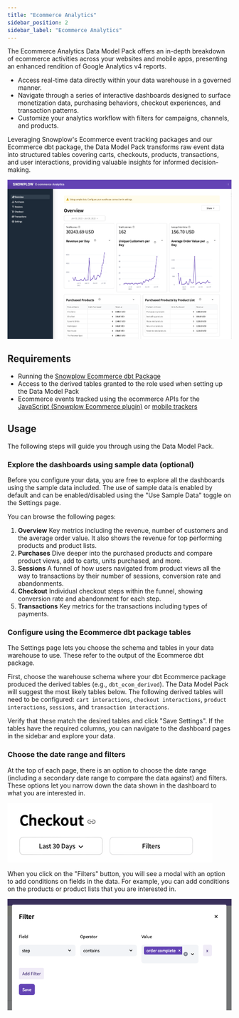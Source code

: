 ```yaml
---
title: "Ecommerce Analytics"
sidebar_position: 2
sidebar_label: "Ecommerce Analytics"
---
```


<!-- Ecommerce reports based on GA4's Monetization metrics, covering revenue, purchases, checkout journey and promotions -->

The Ecommerce Analytics Data Model Pack offers an in-depth breakdown of ecommerce activities across your websites and mobile apps, presenting an enhanced rendition of Google Analytics v4 reports.
* Access real-time data directly within your data warehouse in a governed manner.
* Navigate through a series of interactive dashboards designed to surface monetization data, purchasing behaviors, checkout experiences, and transaction patterns.
* Customize your analytics workflow with filters for campaigns, channels, and products.

Leveraging Snowplow's Ecommerce event tracking packages and our Ecommerce dbt package, the Data Model Pack transforms raw event data into structured tables covering carts, checkouts, products, transactions, and user interactions, providing valuable insights for informed decision-making.

![the overview page](images/overview.png)

## Requirements

- Running the [Snowplow Ecommerce dbt Package](/docs/modeling-your-data/modeling-your-data-with-dbt/dbt-models/dbt-ecommerce-data-model/index.md)
- Access to the derived tables granted to the role used when setting up the Data Model Pack
- Ecommerce events tracked using the ecommerce APIs for the [JavaScript (Snowplow Ecommerce plugin)](/docs/sources/trackers/javascript-trackers/web-tracker/tracking-events/ecommerce/index.md) or [mobile trackers](/docs/sources/trackers/mobile-trackers/tracking-events/ecommerce-tracking/index.md)

## Usage

The following steps will guide you through using the Data Model Pack.

### Explore the dashboards using sample data (optional)

Before you configure your data, you are free to explore all the dashboards using the sample data included.
The use of sample data is enabled by default and can be enabled/disabled using the "Use Sample Data" toggle on the Settings page.

You can browse the following pages:

1. **Overview** Key metrics including the revenue, number of customers and the average order value. It also shows the revenue for top performing products and product lists.
2. **Purchases** Dive deeper into the purchased products and compare product views, add to carts, units purchased, and more.
3. **Sessions** A funnel of how users navigated from product views all the way to transactions by their number of sessions, conversion rate and abandonments.
4. **Checkout** Individual checkout steps within the funnel, showing conversion rate and abandonment for each step.
5. **Transactions** Key metrics for the transactions including types of payments.

### Configure using the Ecommerce dbt package tables

The Settings page lets you choose the schema and tables in your data warehouse to use.
These refer to the output of the Ecommerce dbt package.

First, choose the warehouse schema where your dbt Ecommerce package produced the derived tables (e.g., `dbt_ecom_derived`).
The Data Model Pack will suggest the most likely tables below.
The following derived tables will need to be configured: `cart interactions`, `checkout interactions`, `product interactions`, `sessions`, and `transaction interactions`.

Verify that these match the desired tables and click "Save Settings".
If the tables have the required columns, you can navigate to the dashboard pages in the sidebar and explore your data.

### Choose the date range and filters

At the top of each page, there is an option to choose the date range (including a secondary date range to compare the data against) and filters.
These options let you narrow down the data shown in the dashboard to what you are interested in.

![the top of the Checkout page, showing the filter buttons](images/filters.png)

When you click on the "Filters" button, you will see a modal with an option to add conditions on fields in the data.
For example, you can add conditions on the products or product lists that you are interested in.

![setting up a filter for a completed order](images/filters_modal.png)
